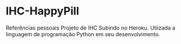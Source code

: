 # IHC-HappyPill
Referências pessoais
Projeto de IHC
Subindo no Heroku.
Utiizada a linguagem de programação Python em seu desenvolvimento.
